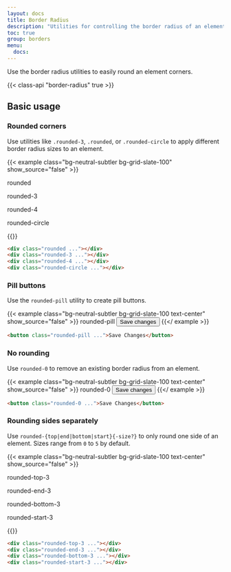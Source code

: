 ```yaml
---
layout: docs
title: Border Radius
description: "Utilities for controlling the border radius of an element."
toc: true
group: borders
menu:
  docs:    
---
```


Use the border radius utilities to easily round an element corners.

{{< class-api "border-radius" true >}}

## Basic usage

### Rounded corners

Use utilities like `.rounded-3`, `.rounded`, or `.rounded-circle` to apply different border radius sizes to an element.

{{< example class="bg-neutral-subtler bg-grid-slate-100" show_source="false" >}}
<div class="text-center d-flex align-items-center justify-content-around">
  <div class="d-flex flex-column align-items-center">
    <p class="fw-semibold text-muted fs-sm mb-2">rounded</p>
    <div class="rounded d-inline-block bg-secondary bd-w-16 bd-h-16"></div>
  </div>
  <div class="d-flex flex-column align-items-center">
    <p class="fw-semibold text-muted fs-sm mb-2">rounded-3</p>
    <div class="rounded-3 d-inline-block bg-secondary bd-w-16 bd-h-16"></div>
  </div>
  <div class="d-flex flex-column align-items-center">
    <p class="fw-semibold text-muted fs-sm mb-2">rounded-4</p>
    <div class="rounded-4 d-inline-block bg-secondary bd-w-16 bd-h-16"></div>
  </div>

  <div class="d-flex flex-column align-items-center">
    <p class="fw-semibold text-muted fs-sm mb-2">rounded-circle</p>
    <div class="rounded-circle d-inline-block bg-secondary bd-w-16 bd-h-16"></div>
  </div>
</div>
{{</ example >}}

```html
<div class="rounded ..."></div>
<div class="rounded-3 ..."></div>
<div class="rounded-4 ..."></div>
<div class="rounded-circle ..."></div>
```

### Pill buttons

Use the `rounded-pill` utility to create pill buttons.

{{< example class="bg-neutral-subtler bg-grid-slate-100 text-center" show_source="false" >}}
  <span class="fw-semibold text-muted fs-sm d-block mb-3">rounded-pill</span>
  <button class="btn btn-lg btn-primary fs-sm rounded-pill fw-semibold">Save changes</button>
{{</ example >}}

```html
<button class="rounded-pill ...">Save Changes</button>
```

### No rounding

Use `rounded-0` to remove an existing border radius from an element.

{{< example class="bg-neutral-subtler bg-grid-slate-100 text-center" show_source="false" >}}
<span class="fw-semibold text-muted fs-sm d-block mb-3">rounded-0</span>
<button class="btn btn-lg btn-primary fs-sm rounded-0 fw-semibold">Save changes</button>
{{</ example >}}

```html
<button class="rounded-0 ...">Save Changes</button>
```

### Rounding sides separately

Use `rounded-{top|end|bottom|start}{-size?}` to only round one side of an element. Sizes range from `0` to `5` by default.

{{< example class="bg-neutral-subtler bg-grid-slate-100 text-center" show_source="false" >}}
<div class="text-center d-flex justify-content-around">
  <div class="d-flex flex-column align-items-center">
    <p class="fw-semibold text-muted fs-sm mb-2">rounded-top-3</p>
    <div class="rounded-top-3 d-inline-block bg-secondary bd-w-16 bd-h-16"></div>
  </div>
  <div class="d-flex flex-column align-items-center">
    <p class="fw-semibold text-muted fs-sm mb-2">rounded-end-3</p>
    <div class="rounded-end-3 d-inline-block bg-secondary bd-w-16 bd-h-16"></div>
  </div>
  <div class="d-flex flex-column align-items-center">
    <p class="fw-semibold text-muted fs-sm mb-2">rounded-bottom-3</p>
    <div class="rounded-bottom-3 d-inline-block bg-secondary bd-w-16 bd-h-16"></div>
  </div>

  <div class="d-flex flex-column align-items-center">
    <p class="fw-semibold text-muted fs-sm mb-2">rounded-start-3</p>
    <div class="rounded-start-3 d-inline-block bg-secondary bd-w-16 bd-h-16"></div>
  </div>
</div>
{{</ example >}}

```html
<div class="rounded-top-3 ..."></div>
<div class="rounded-end-3 ..."></div>
<div class="rounded-bottom-3 ..."></div>
<div class="rounded-start-3 ..."></div>
```